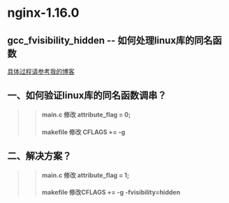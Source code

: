 
nginx-1.16.0
====
gcc_fvisibility_hidden -- 如何处理linux库的同名函数
----

[具体过程请参考我的博客](https://blog.csdn.net/lotluck/article/details/97394775)

## 一、如何验证linux库的同名函数调串？
>> #### main.c   修改 attribute_flag = 0;
>> #### makefile 修改 CFLAGS  += -g

## 二、解决方案？
>> #### main.c   修改 attribute_flag = 1; 
>> #### makefile 修改CFLAGS  += -g -fvisibility=hidden
